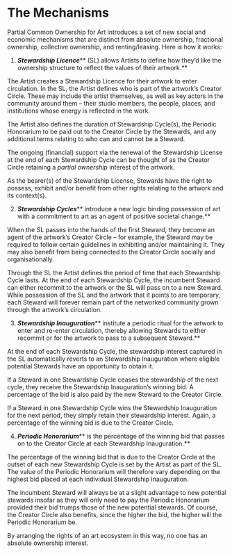 # The Mechanisms

Partial Common Ownership for Art introduces a set of new social and economic mechanisms that are distinct from absolute ownership, fractional ownership, collective ownership, and renting/leasing. Here is how it works:

1. _**Stewardship Licence**_** (SL) allows Artists to define how they’d like the ownership structure to reflect the values of their artwork.**

The Artist creates a Stewardship Licence for their artwork to enter circulation. In the SL, the Artist defines who is part of the artwork’s Creator Circle. These may include the artist themselves, as well as key actors in the community around them – their studio members, the people, places, and institutions whose energy is reflected in the work.

The Artist also defines the duration of Stewardship Cycle(s), the Periodic Honorarium to be paid out to the Creator Circle by the Stewards, and any additional terms relating to who can and cannot be a Steward.

The ongoing (financial) support via the renewal of the Stewardship License at the end of each Stewardship Cycle can be thought of as the Creator Circle retaining a _partial ownership_ interest of the artwork.

As the bearer(s) of the Stewardship License, Stewards have the right to possess, exhibit and/or benefit from other rights relating to the artwork and its context(s).

2. _**Stewardship Cycles**_** introduce a new logic binding possession of art with a commitment to art as an agent of positive societal change.**

When the SL passes into the hands of the first Steward, they become an agent of the artwork’s Creator Circle – for example, the Steward may be required to follow certain guidelines in exhibiting and/or maintaining it. They may also benefit from being connected to the Creator Circle socially and organisationally.

Through the SL the Artist defines the period of time that each Stewardship Cycle lasts. At the end of each Stewardship Cycle, the incumbent Steward can either recommit to the artwork or the SL will pass on to a new Steward. While possession of the SL and the artwork that it points to are temporary, each Steward will forever remain part of the networked community grown through the artwork’s circulation.

3. _**Stewardship Inauguration**_** institute a periodic ritual for the artwork to enter and re-enter circulation, thereby allowing Stewards to either recommit or for the artwork to pass to a subsequent Steward.**

At the end of each Stewardship Cycle, the stewardship interest captured in the SL automatically reverts to an Stewardship Inauguration where eligible potential Stewards have an opportunity to obtain it.

If a Steward in one Stewardship Cycle ceases the stewardship of the next cycle, they receive the Stewardship Inauguration’s winning bid. A percentage of the bid is also paid by the new Steward to the Creator Circle.

If a Steward in one Stewardship Cycle wins the Stewardship Inauguration for the next period, they simply retain their stewardship interest. Again, a percentage of the winning bid is due to the Creator Circle.

4. _**Periodic Honorarium**_** is the percentage of the winning bid that passes on to the Creator Circle at each Stewardship Inauguration.**

The percentage of the winning bid that is due to the Creator Circle at the outset of each new Stewardship Cycle is set by the Artist as part of the SL. The value of the Periodic Honorarium will therefore vary depending on the highest bid placed at each individual Stewardship Inauguration.

The incumbent Steward will always be at a slight advantage to new potential stewards insofar as they will only need to pay the Periodic Honorarium provided their bid trumps those of the new potential stewards. Of course, the Creator Circle also benefits, since the higher the bid, the higher will the Periodic Honorarium be.

By arranging the rights of an art ecosystem in this way, no one has an absolute ownership interest.